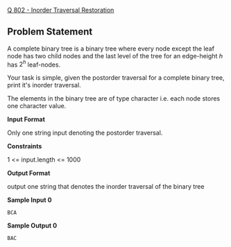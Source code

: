 [Q 802 - Inorder Traversal Restoration](https://www.hackerrank.com/contests/may-jun-2023-ccc-lbrce-coding-practice-open/challenges/inorder-traversal-restoration)

**Problem Statement**
---
A complete binary tree is a binary tree where every node except the leaf node has two child nodes and the last level of the tree for an edge-height $h$ has $2^h$ leaf-nodes.

Your task is simple, given the postorder traversal for a complete binary tree, print it's inorder traversal.

The elements in the binary tree are of type character i.e. each node stores one character value.

**Input Format**

Only one string input denoting the postorder traversal.

**Constraints**

1 <= input.length <= 1000

**Output Format**

output one string that denotes the inorder traversal of the binary tree

**Sample Input 0**

```
BCA
```

**Sample Output 0**

```
BAC
```